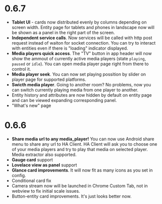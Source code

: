 # 0.6.7
- **Tablet UI** - cards now distributed evenly by columns depending on screen width. Entity page for tablets and phones in landscape now will be shown as a panel in the right part of the screen.
- **Independent service calls**. Now services will be called with http post request instead of waiton for socket connection. You can try to interact with entities even if there is "loading" indicator displayed.
- **Media players quick access**. The "TV" button in app header will now show the ammout of currently active media players (state `playing`, `paused` or `idle`). You can open media player page right from there to control it.
- **Media player seek**. You can now set playing possition by slider on player page for supported platforms.
- **Swicth media player**. Going to another room? No problems, now you can switch currently playing media from one player to another.
- Entity history and attributes are now hidden by default on entity page and can be viewed expanding corresponding panel.
- "What's new" page
# 0.6.6
- **Share media url to any media_player!** You can now use Android share menu to share any url to HA Client. HA Client will ask you to choose one of your media players and try to play that media on selected player. Media extractor also supported.
- **Gauge card** support
- **Lovelace view as panel** support
- **Glance card improvements**. It will now fit as many icons as you set in config.
- Conditional card fix
- Camera stream now will be launched in Chrome Custom Tab, not in webview to fix initial scale issues.
- Button-entity card improvements. It's just looks better now.
